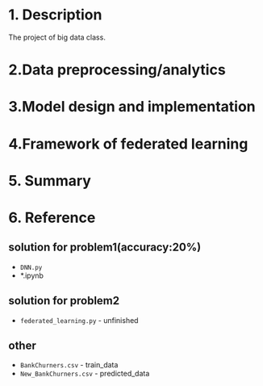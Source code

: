 # 1. Description
The project of big data class.

# 2.Data preprocessing/analytics

# 3.Model design and implementation

# 4.Framework of federated learning

# 5. Summary

# 6. Reference


## solution for problem1(accuracy:20%)
- `DNN.py`
- *.ipynb
## solution for problem2
- `federated_learning.py` - unfinished
## other
- `BankChurners.csv` - train_data
- `New_BankChurners.csv` - predicted_data

